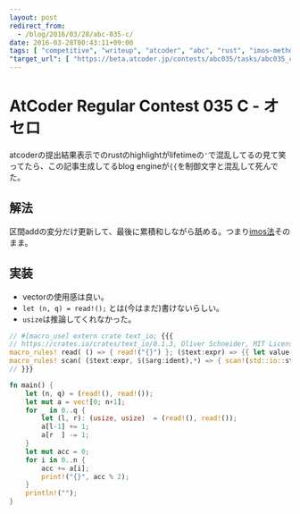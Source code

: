 ```yaml
---
layout: post
redirect_from:
  - /blog/2016/03/28/abc-035-c/
date: 2016-03-28T00:43:11+09:00
tags: [ "competitive", "writeup", "atcoder", "abc", "rust", "imos-method" ]
"target_url": [ "https://beta.atcoder.jp/contests/abc035/tasks/abc035_c" ]
---
```


# AtCoder Regular Contest 035 C - オセロ

<!-- {% raw %} -->

atcoderの提出結果表示でのrustのhighlightがlifetimeの`'`で混乱してるの見て笑ってたら、この記事生成してるblog engineが`{{`を制御文字と混乱して死んでた。

## 解法

区間addの変分だけ更新して、最後に累積和しながら舐める。つまり[imos法](http://imoz.jp/algorithms/imos_method.html)そのまま。

## 実装

-   vectorの使用感は良い。
-   `let (n, q) = read!();` とは(今はまだ)書けないらしい。
-   `usize`は推論してくれなかった。

``` rust
// #[macro_use] extern crate text_io; {{{
// https://crates.io/crates/text_io/0.1.3, Oliver Schneider, MIT License
macro_rules! read( () => { read!("{}") }; ($text:expr) => {{ let value; scan!($text, value); value }}; ($text:expr, $input:expr) => {{ let value; scan!($input => $text, value); value }}; );
macro_rules! scan( ($text:expr, $($arg:ident),*) => { scan!(std::io::stdin().bytes().map(|c| c.unwrap()) => $text, $($arg),*) }; ($input:expr => $text:expr, $($arg:ident),*) => {{ use std::io::Read; use std::str::FromStr; /* typesafe macros :) */ let text: &'static str = $text; let stdin: &mut Iterator<Item = u8> = &mut ($input); let mut text = text.bytes(); $( loop { match text.next() { Some(b'{') => match text.next() { Some(b'{') => assert_eq!(Some(b'{'), stdin.next()), Some(b'}') => { let s: Vec<u8> = match text.next() { Some(c) => stdin.take_while(|&ch| ch != c).collect(), None => stdin.take_while(|ch| !b"\t\r\n ".contains(ch)).collect(), }; let s = match std::str::from_utf8(&s) { Ok(s) => s, Err(e) => { let n = e.valid_up_to(); if n == 0 { panic!("input was not valid utf8: {:?}", s); } else { panic!("input was only partially valid utf8: \"{}\" followed by {:?}", std::str::from_utf8(&s[..n]).unwrap(), &s[n..]); } } }; $arg = FromStr::from_str(s).expect(&format!("could not parse {} as target type of {}", s, stringify!($arg))); break; } Some(_) => panic!("found bad curly brace"), None => panic!("found single open curly brace at the end of the format string"), }, Some(c) => assert_eq!(Some(c), stdin.next()), None => panic!("Bad read! format string: did not contain {{}}"), } })* for c in text { assert_eq!(Some(c), stdin.next()); } }}; );
// }}}

fn main() {
    let (n, q) = (read!(), read!());
    let mut a = vec![0; n+1];
    for _ in 0..q {
        let (l, r): (usize, usize)  = (read!(), read!());
        a[l-1] += 1;
        a[r  ] -= 1;
    }
    let mut acc = 0;
    for i in 0..n {
        acc += a[i];
        print!("{}", acc % 2);
    }
    println!("");
}
```

<!-- {% endraw %} -->

